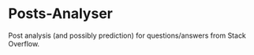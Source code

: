 # Posts-Analyser
Post analysis (and possibly prediction) for questions/answers from Stack Overflow.
